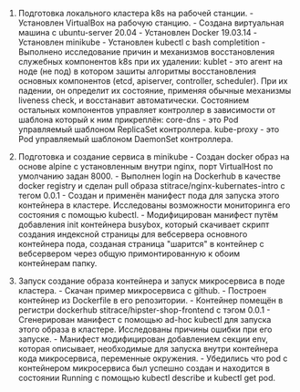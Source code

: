 1. Подготовка локального кластера k8s на рабочей станции.
        - Установлен VirtualBox на рабочую станцию.
        - Создана виртуальная машина с ubuntu-server 20.04
        - Установлен Docker 19.03.14
        - Установлен minikube
        - Установлен kubectl c bash completition
        - Выполнено исследование причин и механизмов восстановления служебных компонентов k8s при их удалении:
                kublet - это агент на ноде (не под) в котором зашиты алгоритмы восстановления основных компонентов (etcd, apiserver, controller, scheduler).
                При их падении, он определит их состояние, применяя обычные механизмы liveness check, и восстанавит автоматически.
                Состоянием остальных компонентов управляет контроллер в зависимости от шаблона который к ним прикреплён:
                        core-dns - это Pod управляемый шаблоном ReplicaSet контроллера.
                        kube-proxy - это Pod управляемый шаблоном DaemonSet контроллера.

2. Подготовка и создание сервиса в minikube
        - Создан docker образ на основе alpine с установленным внутри nginx, порт VirtualHost по умолчанию задан 8000.
        - Выполнен login на Dockerhub в качестве docker registry и сделан pull образа stitrace/nginx-kubernates-intro с тегом 0.0.1
        - Создан и применён манифест пода для запуска этого контейнера в кластере. Исследованы возможности мониторинга его состояния с помощью kubectl.
        - Модифицирован манифест путём добавления init контейнера busybox, который скачивает скрипт создания индексной страницы для вебсервера основного контейнера пода,
          созданая страница "шарится" в контейнер с вебсервером через общую примонтированную к обоим контейнерам папку.

3. Запуск создание образа контейнера и запуск микросервиса в поде кластера.
        - Скачан пример микросервиса с github.
        - Построен контейнер из Dockerfile в его репозитории.
        - Контейнер помещён в регистри dockerhub stitrace/hipster-shop-frontend с тэгом 0.0.1
        - Сгенерирован манифест с помощью ad-hoc kubectl для запуска этого образа в кластере. Исследованы причины ошибки при его запуске.
        - Манифест модифицирован добавлением секции env, которая описывает, необходимые для запуска внутри контейнера кода микросервиса, переменные окружения.
        - Убедились что pod с контейнером микросервиса был успешно создан и находится в состоянии Running с помощью kubectl describe и kubectl get pod.

